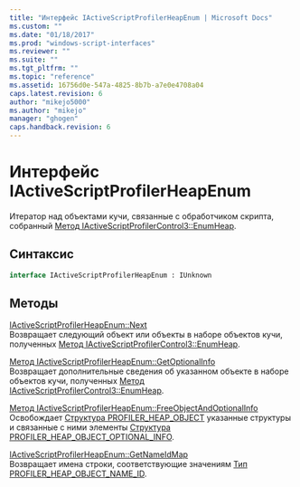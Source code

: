 ```yaml
---
title: "Интерфейс IActiveScriptProfilerHeapEnum | Microsoft Docs"
ms.custom: ""
ms.date: "01/18/2017"
ms.prod: "windows-script-interfaces"
ms.reviewer: ""
ms.suite: ""
ms.tgt_pltfrm: ""
ms.topic: "reference"
ms.assetid: 16756d0e-547a-4825-8b7b-a7e0e4708a04
caps.latest.revision: 6
author: "mikejo5000"
ms.author: "mikejo"
manager: "ghogen"
caps.handback.revision: 6
---
```

# Интерфейс IActiveScriptProfilerHeapEnum
Итератор над объектами кучи, связанные с обработчиком скрипта, собранный [Метод IActiveScriptProfilerControl3::EnumHeap](../../winscript/reference/iactivescriptprofilercontrol3-enumheap-method.md).  
  
## Синтаксис  
  
```vb  
interface IActiveScriptProfilerHeapEnum : IUnknown  
```  
  
## Методы  
 [IActiveScriptProfilerHeapEnum::Next](../../winscript/reference/iactivescriptprofilerheapenum-next-method.md)  
 Возвращает следующий объект или объекты в наборе объектов кучи, полученных [Метод IActiveScriptProfilerControl3::EnumHeap](../../winscript/reference/iactivescriptprofilercontrol3-enumheap-method.md).  
  
 [Метод IActiveScriptProfilerHeapEnum::GetOptionalInfo](../../winscript/reference/iactivescriptprofilerheapenum-getoptionalinfo-method.md)  
 Возвращает дополнительные сведения об указанном объекте в наборе объектов кучи, полученных [Метод IActiveScriptProfilerControl3::EnumHeap](../../winscript/reference/iactivescriptprofilercontrol3-enumheap-method.md).  
  
 [Метод IActiveScriptProfilerHeapEnum::FreeObjectAndOptionalInfo](../../winscript/reference/iactivescriptprofilerheapenum-freeobjectandoptionalinfo-method.md)  
 Освобождает [Структура PROFILER\_HEAP\_OBJECT](../../winscript/reference/profiler-heap-object-structure.md) указанные структуры и связанные с ними элементы [Структура PROFILER\_HEAP\_OBJECT\_OPTIONAL\_INFO](../../winscript/reference/profiler-heap-object-optional-info-structure.md).  
  
 [IActiveScriptProfilerHeapEnum::GetNameIdMap](../../winscript/reference/iactivescriptprofilerheapenum-getnameidmap.md)  
 Возвращает имена строки, соответствующие значениям [Тип PROFILER\_HEAP\_OBJECT\_NAME\_ID](../../winscript/reference/profiler-heap-object-name-id-type.md).